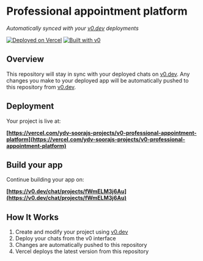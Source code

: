 # Professional appointment platform

*Automatically synced with your [v0.dev](https://v0.dev) deployments*

[![Deployed on Vercel](https://img.shields.io/badge/Deployed%20on-Vercel-black?style=for-the-badge&logo=vercel)](https://vercel.com/ydv-soorajs-projects/v0-professional-appointment-platform)
[![Built with v0](https://img.shields.io/badge/Built%20with-v0.dev-black?style=for-the-badge)](https://v0.dev/chat/projects/fWmELM3j6Au)

## Overview

This repository will stay in sync with your deployed chats on [v0.dev](https://v0.dev).
Any changes you make to your deployed app will be automatically pushed to this repository from [v0.dev](https://v0.dev).

## Deployment

Your project is live at:

**[https://vercel.com/ydv-soorajs-projects/v0-professional-appointment-platform](https://vercel.com/ydv-soorajs-projects/v0-professional-appointment-platform)**

## Build your app

Continue building your app on:

**[https://v0.dev/chat/projects/fWmELM3j6Au](https://v0.dev/chat/projects/fWmELM3j6Au)**

## How It Works

1. Create and modify your project using [v0.dev](https://v0.dev)
2. Deploy your chats from the v0 interface
3. Changes are automatically pushed to this repository
4. Vercel deploys the latest version from this repository